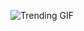 
<!-- GIF_SECTION -->
![Trending GIF](https://media2.giphy.com/media/v1.Y2lkPThiYjIxNzcyZm11dzhtdTE2azFwNjZxOTExdzFjbjB3azU2ZDJlZGo3OXFpNGQzcyZlcD12MV9naWZzX3NlYXJjaCZjdD1n/C9AtxaqrdVngF76L4X/giphy.gif)
<!-- END_GIF_SECTION -->
